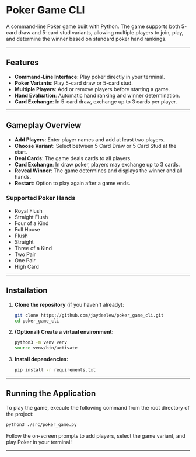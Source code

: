 # Poker Game CLI

A command-line Poker game built with Python. The game supports both 5-card draw and 5-card stud variants, allowing multiple players to join, play, and determine the winner based on standard poker hand rankings.

---

## Features

- **Command-Line Interface**: Play poker directly in your terminal.
- **Poker Variants**: Play 5-card draw or 5-card stud.
- **Multiple Players**: Add or remove players before starting a game.
- **Hand Evaluation**: Automatic hand ranking and winner determination.
- **Card Exchange**: In 5-card draw, exchange up to 3 cards per player.

---

## Gameplay Overview

- **Add Players**: Enter player names and add at least two players.
- **Choose Variant**: Select between 5 Card Draw or 5 Card Stud at the start.
- **Deal Cards**: The game deals cards to all players.
- **Card Exchange**: In draw poker, players may exchange up to 3 cards.
- **Reveal Winner**: The game determines and displays the winner and all hands.
- **Restart**: Option to play again after a game ends.

### Supported Poker Hands

- Royal Flush
- Straight Flush
- Four of a Kind
- Full House
- Flush
- Straight
- Three of a Kind
- Two Pair
- One Pair
- High Card

---

## Installation

1. **Clone the repository** (if you haven't already):

   ```bash
   git clone https://github.com/jaydeelew/poker_game_cli.git
   cd poker_game_cli
   ```

2. **(Optional) Create a virtual environment:**

   ```bash
   python3 -m venv venv
   source venv/bin/activate
   ```

3. **Install dependencies:**
   ```bash
   pip install -r requirements.txt
   ```

---

## Running the Application

To play the game, execute the following command from the root directory of the project:

```bash
python3 ./src/poker_game.py
```

Follow the on-screen prompts to add players, select the game variant, and play Poker in your terminal!

---
